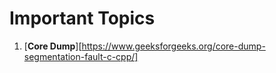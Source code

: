 # Important Topics

1. [**Core Dump**][https://www.geeksforgeeks.org/core-dump-segmentation-fault-c-cpp/]
